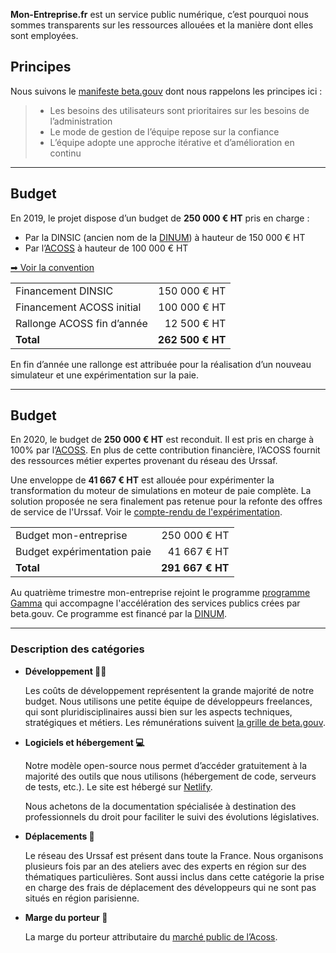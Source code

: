 **Mon-Entreprise.fr** est un service public numérique, c’est pourquoi nous
sommes transparents sur les ressources allouées et la manière dont elles sont
employées.

## Principes

Nous suivons le [manifeste beta.gouv](https://beta.gouv.fr/approche/manifeste)
dont nous rappelons les principes ici&nbsp;:

> -   Les besoins des utilisateurs sont prioritaires sur les besoins de l’administration
> -   Le mode de gestion de l’équipe repose sur la confiance
> -   L’équipe adopte une approche itérative et d’amélioration en continu

---

## Budget

En 2019, le projet dispose d’un budget de **250 000 € HT** pris en charge :

-   Par la DINSIC (ancien nom de la [DINUM](https://www.numerique.gouv.fr/dinum/)) à hauteur de 150 000 € HT
-   Par l’[ACOSS](https://www.acoss.fr) à hauteur de 100 000 € HT

[➡ Voir la convention](https://static.data.gouv.fr/resources/conventions-de-partenariat/20190423-181035/convention-du-15-avril-2019.pdf)

|                            |                  |
| -------------------------- | ---------------: |
| Financement DINSIC         |     150 000 € HT |
| Financement ACOSS initial  |     100 000 € HT |
| Rallonge ACOSS fin d’année |      12 500 € HT |
| **Total**                  | **262 500 € HT** |

En fin d’année une rallonge est attribuée pour la réalisation d’un nouveau
simulateur et une expérimentation sur la paie.

---

## Budget

En 2020, le budget de **250 000 € HT** est reconduit. Il est pris en charge à
100% par l’[ACOSS](https://www.acoss.fr). En plus de cette contribution
financière, l’ACOSS fournit des ressources métier expertes provenant du réseau
des Urssaf.

Une enveloppe de **41 667 € HT** est allouée pour expérimenter la transformation
du moteur de simulations en moteur de paie complète. La solution proposée ne
sera finalement pas retenue pour la refonte des offres de service de l'Urssaf.
Voir le [compte-rendu de
l'expérimentation](https://pad.incubateur.net/s/ulS0EWvxK#).

|                             |                  |
| --------------------------- | ---------------: |
| Budget mon-entreprise       |     250 000 € HT |
| Budget expérimentation paie |      41 667 € HT |
| **Total**                   | **291 667 € HT** |

Au quatrième trimestre mon-entreprise rejoint le programme [programme
Gamma](https://blog.beta.gouv.fr/dinsic/2020/08/20/acceleration-des-startups-d-etat-d-un-retour-d-experience-a-l-experimentation-d-un-programme-d-accompagnement-cible-1/)
qui accompagne l'accélération des services publics crées par beta.gouv. Ce
programme est financé par la [DINUM](https://www.numerique.gouv.fr/dinum/).

---

### Description des catégories

-   **Développement 👨‍💻**

    Les coûts de développement représentent la grande majorité de notre budget.
    Nous utilisons une petite équipe de développeurs freelances, qui sont
    pluridisciplinaires aussi bien sur les aspects techniques, stratégiques et
    métiers. Les rémunérations suivent
    [la grille de beta.gouv](https://doc.incubateur.net/communaute/travailler-a-beta-gouv/recrutement/remuneration).

-   **Logiciels et hébergement 💻**

    Notre modèle open-source nous permet d’accéder gratuitement à la majorité des
    outils que nous utilisons (hébergement de code, serveurs de tests, etc.). Le
    site est hébergé sur [Netlify](https://www.netlify.com).

    Nous achetons de la documentation spécialisée à destination des
    professionnels du droit pour faciliter le suivi des évolutions législatives.

-   **Déplacements 🚅**

    Le réseau des Urssaf est présent dans toute la France. Nous organisons
    plusieurs fois par an des ateliers avec des experts en région sur des
    thématiques particulières. Sont aussi inclus dans cette catégorie la prise en
    charge des frais de déplacement des développeurs qui ne sont pas situés en
    région parisienne.

-   **Marge du porteur 🤝**

    La marge du porteur attributaire du
    [marché public de l’Acoss](https://www.acoss.fr/home/fournisseurs.html).
